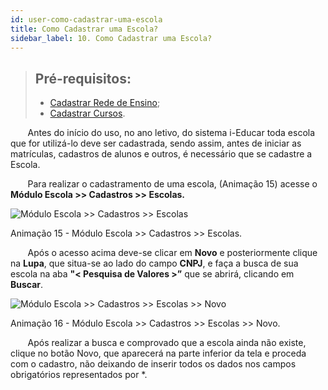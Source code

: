 ```yaml
---
id: user-como-cadastrar-uma-escola
title: Como Cadastrar uma Escola?
sidebar_label: 10. Como Cadastrar uma Escola?
---
```


>## Pré-requisitos: 
>* [Cadastrar Rede de Ensino](user-como_cadastrar_tipos_de_escola#tipos-de-rede-de-ensino);
>* [Cadastrar Cursos](user-como_cadastrar_um_curso).

<div class="textoJustificado">

&nbsp;&nbsp;&nbsp;&nbsp;&nbsp;&nbsp;&nbsp;Antes do início do uso, no ano letivo, do sistema i-Educar toda escola que for utilizá-lo deve ser cadastrada, sendo assim, antes de iniciar as matrículas, cadastros de alunos e outros, é necessário que se cadastre a Escola.

&nbsp;&nbsp;&nbsp;&nbsp;&nbsp;&nbsp;&nbsp;Para realizar o cadastramento de uma escola, (Animação 15) acesse o **Módulo Escola >> Cadastros >> Escolas.**

</div>

![Módulo Escola >> Cadastros >> Escolas](/img/user-docs/cadastros_escola.gif)

<div class="divNotaCentralizadaGif"> 

<p class="centerText">Animação 15 - Módulo Escola >> Cadastros >> Escolas.</p>

</div>

<div class="textoJustificado">

&nbsp;&nbsp;&nbsp;&nbsp;&nbsp;&nbsp;&nbsp;Após o acesso acima deve-se clicar em **Novo** e posteriormente clique na **Lupa**, que situa-se ao lado do campo **CNPJ**, e faça a busca de sua escola na aba **"< Pesquisa de Valores >”** que se abrirá, clicando em **Buscar**.

</div>

![Módulo Escola >> Cadastros >> Escolas >> Novo](/img/user-docs/cadastro_escola_part_2.gif)

<div class="divNotaCentralizadaGif"> 

<p class="centerText">Animação 16 - Módulo Escola >> Cadastros >> Escolas >> Novo.</p>

</div>

<div class="textoJustificado">

&nbsp;&nbsp;&nbsp;&nbsp;&nbsp;&nbsp;&nbsp;Após realizar a busca e comprovado que a escola ainda não existe, clique no botão Novo, que aparecerá na parte inferior da tela e proceda com o cadastro, não deixando de inserir todos os dados nos campos obrigatórios representados por <span class="corVermelha">*</span>.

</div>